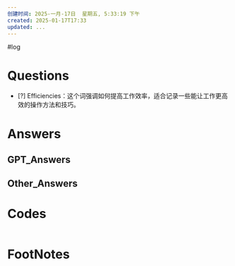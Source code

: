 ```yaml
---
创建时间: 2025-一月-17日  星期五, 5:33:19 下午
created: 2025-01-17T17:33
updated: ...
---
```

#log 

# Questions

- [?] Efficiencies：这个词强调如何提高工作效率，适合记录一些能让工作更高效的操作方法和技巧。


# Answers


## GPT_Answers


## Other_Answers


# Codes

```python

```



# FootNotes